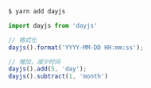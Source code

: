 <!--
title: Day.js
sort:
-->

```js
$ yarn add dayjs

import dayjs from 'dayjs'

// 格式化
dayjs().format('YYYY-MM-DD HH:mm:ss');

// 增加，减少时间
dayjs().add(5, 'day');
dayjs().subtract(1, 'month')
```
